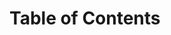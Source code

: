 # Table of Contents

<!---
This section will automatically be generated during final proposal production.
-->